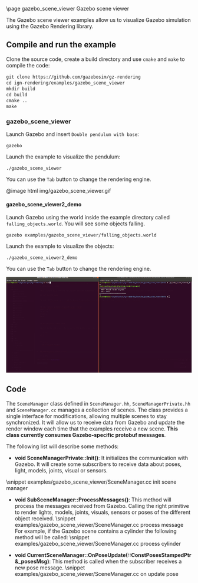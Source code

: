 \page gazebo_scene_viewer Gazebo scene viewer

The Gazebo scene viewer examples allow us to visualize Gazebo simulation using the Gazebo Rendering library.

## Compile and run the example

Clone the source code, create a build directory and use `cmake` and `make` to compile the code:

```{.sh}
git clone https://github.com/gazebosim/gz-rendering
cd ign-rendering/examples/gazebo_scene_viewer
mkdir build
cd build
cmake ..
make
```

### gazebo_scene_viewer

Launch Gazebo and insert `Double pendulum with base`:

```{.sh}
gazebo
```

Launch the example to visualize the pendulum:

```{.sh}
./gazebo_scene_viewer
```

You can use the `Tab` button to change the rendering engine.

@image html img/gazebo_scene_viewer.gif

#### gazebo_scene_viewer2_demo

Launch Gazebo using the world inside the example directory called `falling_objects.world`. You will see some objects falling.

```{.sh}
gazebo examples/gazebo_scene_viewer/falling_objects.world
```

Launch the example to visualize the objects:

```{.sh}
./gazebo_scene_viewer2_demo
```

You can use the `Tab` button to change the rendering engine.

![](img/gazebo_scene_viewer2_demo.gif)

## Code

The `SceneManager` class defined in `SceneManager.hh`, `SceneManagerPrivate.hh` and `SceneManager.cc` manages a collection of scenes.
The class provides a single interface for modifications, allowing multiple scenes to stay synchronized.
It will allow us to receive data from Gazebo and update the render window each time that the examples receive a new scene. **This class currently consumes Gazebo-specific protobuf messages**.

The following list will describe some methods:

 - **void SceneManagerPrivate::Init()**: It initializes the communication with Gazebo. It will create some subscribers to receive data about poses, light, models, joints, visual or sensors.

\snippet examples/gazebo_scene_viewer/SceneManager.cc init scene manager

 - **void SubSceneManager::ProcessMessages()**: This method will process the messages received from Gazebo. Calling the right primitive to render lights, models, joints, visuals, sensors or poses of the different object received.
\snippet examples/gazebo_scene_viewer/SceneManager.cc process message
 For example, if the Gazebo scene contains a cylinder the following method will be called:
\snippet examples/gazebo_scene_viewer/SceneManager.cc process cylinder

 - **void CurrentSceneManager::OnPoseUpdate(::ConstPosesStampedPtr &_posesMsg)**: This method is called when the subscriber receives a new pose message.
\snippet examples/gazebo_scene_viewer/SceneManager.cc on update pose
